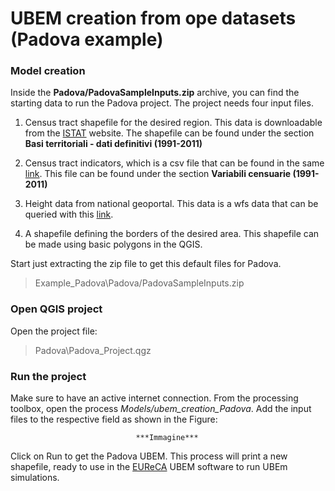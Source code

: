 # UBEM creation from ope datasets (Padova example)

### Model creation
Inside the **Padova/PadovaSampleInputs.zip** archive, you can find the starting data to run the Padova project. The project needs four input files. 

1. Census tract shapefile for the desired region. This data is downloadable from the [ISTAT](https://www.istat.it/it/archivio/104317#accordions) website. 
The shapefile can be found under the section **Basi territoriali - dati definitivi (1991-2011)**

1. Census tract indicators, which is a csv file that can be found in the same [link](https://www.istat.it/it/archivio/104317#accordions). 
This file can be found under the section **Variabili censuarie (1991-2011)**

1. Height data from national geoportal. This data is a wfs data that can be queried with this [link]( http://wms.pcn.minambiente.it/ogc?map=/ms_ogc/wfs/Edifici.map&).

2. A shapefile defining the borders of the desired area. This shapefile can be made using basic polygons in the QGIS. 

Start just extracting the zip file to get this default files for Padova. 

> Example_Padova\Padova/PadovaSampleInputs.zip

### Open QGIS project

Open the project file:

> Padova\Padova_Project.qgz

### Run the project

Make sure to have an active internet connection. From the processing toolbox, open the process *Models/ubem_creation_Padova*. Add the input files to the respective field as shown in the Figure:

                                ***Immagine***

Click on Run to get the Padova UBEM. This process will print a new shapefile, ready to use in the [EUReCA](https://github.com/BETALAB-team/EUReCA) UBEM software to run UBEm simulations.